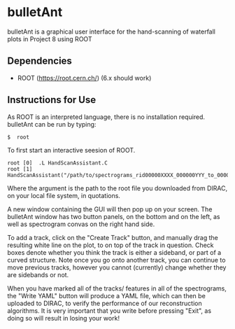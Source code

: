 bulletAnt
=========

bulletAnt is a graphical user interface for the hand-scanning of waterfall plots in Project 8 using ROOT

Dependencies
------------
 - ROOT (https://root.cern.ch/) (6.x should work)


Instructions for Use
--------------------

  As ROOT is an interpreted language, there is no installation required. bulletAnt can be run by typing:
 
  ```
  $  root
  ```
 To first start an interactive seesion of ROOT.
  ```
  root [0]  .L HandScanAssistant.C
  root [1]  HandScanAssistant("/path/to/spectrograms_rid00000XXXX_000000YYY_to_000000ZZZ.root")
  
  ```
 Where the argument is the path to the root file you downloaded from DIRAC, on your local file system, in quotations.

 A new window containing the GUI will then pop up on your screen. The bulletAnt window has two button panels, on the bottom and on the left,
 as well as spectrogram convas on the right hand side. 

 To add a track, click on the "Create Track" button, and manually drag the resulting white line on the plot, to on top of the track in question. Check boxes denote whether you think
 the track is either a sideband, or part of a curved structure. Note once you go onto another track, you can continue to move previous tracks, however you cannot (currently) change
 whether they are sidebands or not.

 When you have marked all of the tracks/ features in all of the spectrograms, the "Write YAML" button will produce a YAML file, which can then be uploaded to DIRAC,
 to verify the performance of our reconstruction algorithms. It is very important that you write before pressing "Exit", as doing so will result in losing your work!
